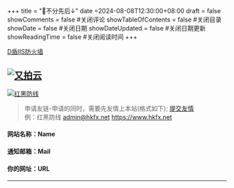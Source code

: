 +++
title = "🤝不分先后↓"
date =2024-08-08T12:30:00+08:00
draft = false
showComments = false         #关闭评论
showTableOfContents = false  #关闭目录
showDate = false             #关闭日期
showDateUpdated = false      #关闭日期更新
showReadingTime = false     #关闭阅读时间
+++


[D盾IIS防火墙](https://d99net.net/ "D盾IIS防火墙")　

[![又拍云](/img/logo2.gif)](https://www.upyun.com/?utm_source=lianmeng&utm_medium=referral)
---
[![红黑防线](/logo.gif)](https://hkfx.net)

>申请友链-申请的同时，需要先友情上本站(格式如下); [提交友情](/feedback '友情链接申请')  
例：红黑防线 admin@hkfx.net https://www.hkfx.net

#### 网站名称：Name  
#### 通知邮箱：Mail 
#### 你的网址：URL 
---
